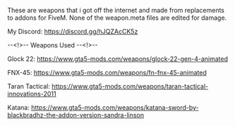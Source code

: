These are weapons that i got off the internet and made from replacements to addons for FiveM.  None of the weapon.meta files are edited for damage.

My Discord: https://discord.gg/hJQZAcCK5z

--<!>-- Weapons Used --<!>--

Glock 22: https://www.gta5-mods.com/weapons/glock-22-gen-4-animated

FNX-45: https://www.gta5-mods.com/weapons/fn-fnx-45-animated

Taran Tactical: https://www.gta5-mods.com/weapons/taran-tactical-innovations-2011

Katana: https://www.gta5-mods.com/weapons/katana-sword-by-blackbradhz-the-addon-version-sandra-linson
